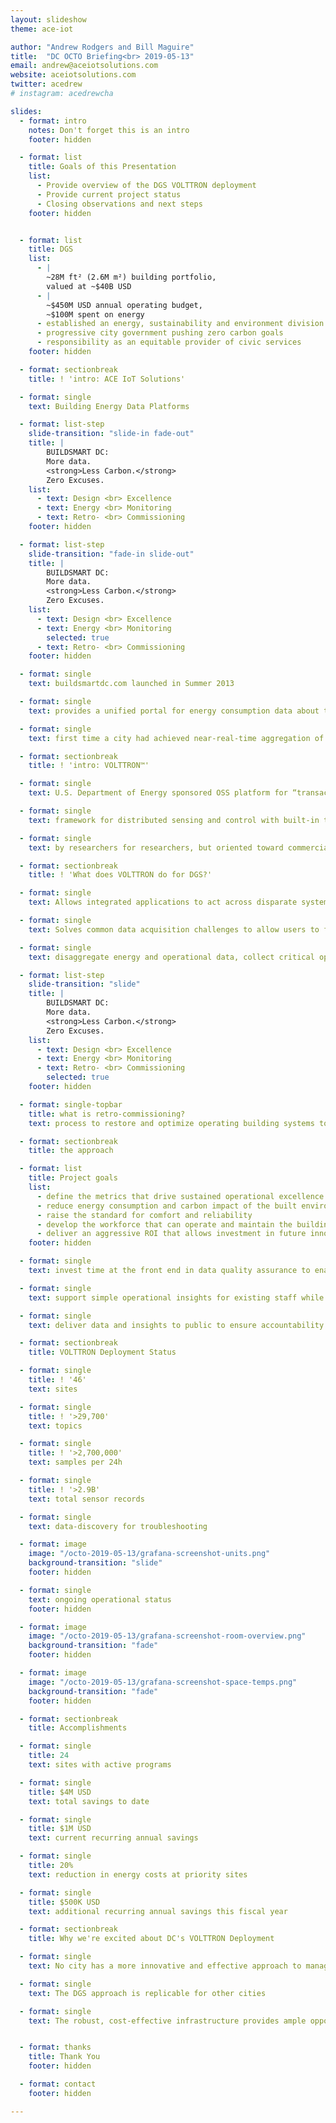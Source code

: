 ```yaml
---
layout: slideshow
theme: ace-iot

author: "Andrew Rodgers and Bill Maguire"
title:  "DC OCTO Briefing<br> 2019-05-13"
email: andrew@aceiotsolutions.com
website: aceiotsolutions.com
twitter: acedrew
# instagram: acedrewcha

slides:
  - format: intro
    notes: Don't forget this is an intro
    footer: hidden

  - format: list
    title: Goals of this Presentation
    list:
      - Provide overview of the DGS VOLTTRON deployment
      - Provide current project status
      - Closing observations and next steps
    footer: hidden


  - format: list
    title: DGS
    list:
      - |
        ~28M ft² (2.6M m²) building portfolio,
        valued at ~$40B USD
      - |
        ~$450M USD annual operating budget,
        ~$100M spent on energy
      - established an energy, sustainability and environment division in 2012
      - progressive city government pushing zero carbon goals
      - responsibility as an equitable provider of civic services
    footer: hidden

  - format: sectionbreak
    title: ! 'intro: ACE IoT Solutions'

  - format: single
    text: Building Energy Data Platforms

  - format: list-step
    slide-transition: "slide-in fade-out"
    title: |
        BUILDSMART DC:
        More data.
        <strong>Less Carbon.</strong>
        Zero Excuses.
    list:
      - text: Design <br> Excellence
      - text: Energy <br> Monitoring
      - text: Retro- <br> Commissioning
    footer: hidden

  - format: list-step
    slide-transition: "fade-in slide-out"
    title: |
        BUILDSMART DC:
        More data.
        <strong>Less Carbon.</strong>
        Zero Excuses.
    list:
      - text: Design <br> Excellence
      - text: Energy <br> Monitoring
        selected: true
      - text: Retro- <br> Commissioning
    footer: hidden

  - format: single
    text: buildsmartdc.com launched in Summer 2013

  - format: single
    text: provides a unified portal for energy consumption data about the ~400 buildings in the DGS portfolio

  - format: single
    text: first time a city had achieved near-real-time aggregation of utility data and made it available to public

  - format: sectionbreak
    title: ! 'intro: VOLTTRON™'

  - format: single
    text: U.S. Department of Energy sponsored OSS platform for “transactional energy”

  - format: single
    text: framework for distributed sensing and control with built-in trust and security

  - format: single
    text: by researchers for researchers, but oriented toward commercial adoption

  - format: sectionbreak
    title: ! 'What does VOLTTRON do for DGS?'

  - format: single
    text: Allows integrated applications to act across disparate systems and protocols

  - format: single
    text: Solves common data acquisition challenges to allow users to focus on business value with reduced cost

  - format: single
    text: disaggregate energy and operational data, collect critical operational state from every system

  - format: list-step
    slide-transition: "slide"
    title: |
        BUILDSMART DC:
        More data.
        <strong>Less Carbon.</strong>
        Zero Excuses.
    list:
      - text: Design <br> Excellence
      - text: Energy <br> Monitoring
      - text: Retro- <br> Commissioning
        selected: true
    footer: hidden

  - format: single-topbar
    title: what is retro-commissioning?
    text: process to restore and optimize operating building systems to their design intent

  - format: sectionbreak
    title: the approach

  - format: list
    title: Project goals
    list:
      - define the metrics that drive sustained operational excellence
      - reduce energy consumption and carbon impact of the built environment
      - raise the standard for comfort and reliability
      - develop the workforce that can operate and maintain the building of the future
      - deliver an aggressive ROI that allows investment in future innovations
    footer: hidden

  - format: single
    text: invest time at the front end in data quality assurance to enable actionable insights at all organizational levels

  - format: single
    text: support simple operational insights for existing staff while building out infrastructure for advanced analytics

  - format: single
    text: deliver data and insights to public to ensure accountability and operational excellence is sustained

  - format: sectionbreak
    title: VOLTTRON Deployment Status

  - format: single
    title: ! '46'
    text: sites

  - format: single
    title: ! '>29,700'
    text: topics

  - format: single
    title: ! '>2,700,000'
    text: samples per 24h

  - format: single
    title: ! '>2.9B'
    text: total sensor records

  - format: single
    text: data-discovery for troubleshooting

  - format: image
    image: "/octo-2019-05-13/grafana-screenshot-units.png"
    background-transition: "slide"
    footer: hidden

  - format: single
    text: ongoing operational status
    footer: hidden

  - format: image
    image: "/octo-2019-05-13/grafana-screenshot-room-overview.png"
    background-transition: "fade"
    footer: hidden

  - format: image
    image: "/octo-2019-05-13/grafana-screenshot-space-temps.png"
    background-transition: "fade"
    footer: hidden

  - format: sectionbreak
    title: Accomplishments

  - format: single
    title: 24
    text: sites with active programs

  - format: single
    title: $4M USD
    text: total savings to date

  - format: single
    title: $1M USD
    text: current recurring annual savings

  - format: single
    title: 20%
    text: reduction in energy costs at priority sites

  - format: single
    title: $500K USD
    text: additional recurring annual savings this fiscal year

  - format: sectionbreak
    title: Why we're excited about DC's VOLTTRON Deployment

  - format: single
    text: No city has a more innovative and effective approach to managing energy data to realize their climate goals

  - format: single
    text: The DGS approach is replicable for other cities

  - format: single
    text: The robust, cost-effective infrastructure provides ample opportunity for future applications


  - format: thanks
    title: Thank You
    footer: hidden

  - format: contact
    footer: hidden

---
```

